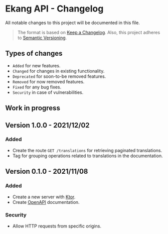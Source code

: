 # Ekang API - Changelog
All notable changes to this project will be documented in this file.

> The format is based on
> [Keep a Changelog](https://keepachangelog.com/en/1.1.0).
> Also, this project adheres to
> [Semantic Versioning](https://semver.org/spec/v2.0.0.html).

## Types of changes
- `Added` for new features.
- `Changed` for changes in existing functionality.
- `Deprecated` for soon-to-be removed features.
- `Removed` for now removed features.
- `Fixed` for any bug fixes.
- `Security` in case of vulnerabilities.

## Work in progress

## Version 1.0.0 - 2021/12/02
### Added
- Create the route `GET /translations` for retrieving paginated translations.
- Tag for grouping operations related to translations in the documentation.

## Version 0.1.0 - 2021/11/08
### Added
- Create a new server with [Ktor](https://ktor.io/).
- Create [OpenAPI](https://swagger.io/specification/) documentation.

### Security
- Allow HTTP requests from specific origins.
